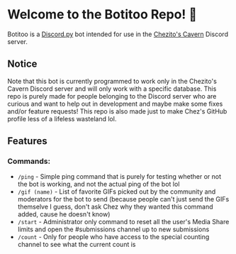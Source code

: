 # Welcome to the Botitoo Repo! 🤖
Botitoo is a [Discord.py](https://github.com/Rapptz/discord.py) bot intended for use in the [Chezito's Cavern](https://discord.gg/chez) Discord server.

## Notice
Note that this bot is currently programmed to work only in the Chezito's Cavern Discord server and will only work with a specific database. This repo is purely made for people belonging to the Discord server who are curious and want to help out in development and maybe make some fixes and/or feature requests! This repo is also made just to make Chez's GitHub profile less of a lifeless wasteland lol.

## Features
### Commands:
- `/ping` - Simple ping command that is purely for testing whether or not the bot is working, and not the actual ping of the bot lol
- `/gif (name)` - List of favorite GIFs picked out by the community and moderators for the bot to send (because people can't just send the GIFs themselve I guess, don't ask Chez why they wanted this command added, cause he doesn't know)
- `/start` - Administrator only command to reset all the user's Media Share limits and open the #submissions channel up to new submissions
- `/count` - Only for people who have access to the special counting channel to see what the current count is

